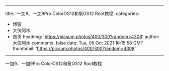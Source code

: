 
---
title: '一加9、一加9Pro ColorOS12和氧OS12 Root教程'
categories: 
 - 博客
 - 大侠阿木
 - 首页
headimg: 'https://picsum.photos/400/300?random=4308'
author: 大侠阿木
comments: false
date: Tue, 05 Oct 2021 16:15:58 GMT
thumbnail: 'https://picsum.photos/400/300?random=4308'
---

<div>   
一加9、一加9Pro ColorOS12和氧OS12 Root教程  
</div>
            